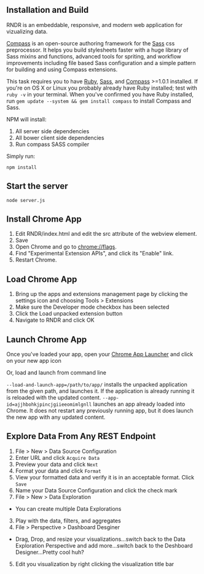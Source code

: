 ## Installation and Build
RNDR is an embeddable, responsive, and modern web application for vizualizing data.

[Compass](http://compass-style.org/) is an open-source authoring framework for the [Sass](http://sass-lang.com/) css preprocessor. It helps you build stylesheets faster with a huge library of Sass mixins and functions, advanced tools for spriting, and workflow improvements including file based Sass configuration and a simple pattern for building and using Compass extensions.

This task requires you to have [Ruby](http://www.ruby-lang.org/en/downloads/), [Sass](http://sass-lang.com/tutorial.html), and [Compass](http://compass-style.org/install/) >=1.0.1 installed. If you're on OS X or Linux you probably already have Ruby installed; test with `ruby -v` in your terminal. When you've confirmed you have Ruby installed, run `gem update --system && gem install compass` to install Compass and Sass.

NPM will install:

1. All server side dependencies
2. All bower client side dependencies
3. Run compass SASS compiler

Simply run:

`npm install`

## Start the server

`node server.js`

## Install Chrome App

1. Edit RNDR/index.html and edit the src attribute of the webview element.
2. Save
3. Open Chrome and go to [chrome://flags](chrome://flags).
4. Find "Experimental Extension APIs", and click its "Enable" link.
5. Restart Chrome.

## Load Chrome App

1. Bring up the apps and extensions management page by clicking the settings icon  and choosing Tools > Extensions
2. Make sure the Developer mode checkbox has been selected
3. Click the Load unpacked extension button
4. Navigate to RNDR and click OK

## Launch Chrome App

Once you've loaded your app, open your [Chrome App Launcher](https://www.google.com/chrome/webstore/apps-launcher.html) and click on your new app icon

Or, load and launch from command line

`--load-and-launch-app=/path/to/app/` installs the unpacked application from the given path, and launches it. If the application is already running it is reloaded with the updated content.
`--app-id=ajjhbohkjpincjgiieeomimlgnll` launches an app already loaded into Chrome. It does not restart any previously running app, but it does launch the new app with any updated content.

## Explore Data From Any REST Endpoint

1. File > New > Data Source Configuration
  1. Enter URL and click `Acquire Data`
  2. Preview your data and click `Next`
  3. Format your data and click `Format`
  4. View your formatted data and verify it is in an acceptable format. Click `Save`
  5. Name your Data Source Configuration and click the check mark
2. File > New > Data Exploration 
  * You can create multiple Data Explorations
3. Play with the data, filters, and aggregates
4. File > Perspective > Dashboard Desginer
  * Drag, Drop, and resize your visualizations...switch back to the Data Exploration Perspective and add more...switch back to the Deshboard Designer...Pretty cool huh?
5. Edit you visualization by right clicking the visualization title bar